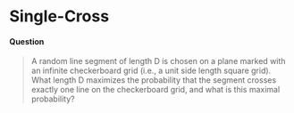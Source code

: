 # Single-Cross

#### Question
> A random line segment of length D is chosen on a plane marked with an infinite checkerboard grid (i.e., a unit side length square grid).  What length D maximizes the probability that the segment crosses exactly one line on the checkerboard grid, and what is this maximal probability?
